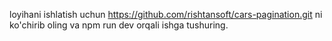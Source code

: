 loyihani ishlatish uchun
https://github.com/rishtansoft/cars-pagination.git
ni ko'chirib oling va
npm run dev
orqali ishga tushuring.
